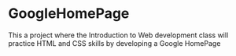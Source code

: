 # GoogleHomePage
This a project where the Introduction to Web development class will practice HTML and CSS skills by developing a Google HomePage
